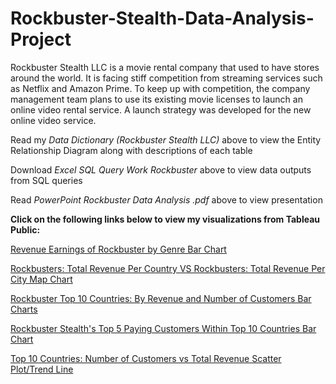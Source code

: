 # Rockbuster-Stealth-Data-Analysis-Project
Rockbuster Stealth LLC is a movie rental company that used to have stores around the world. It is facing stiff competition from streaming services such as Netflix and Amazon Prime. To keep up with competition, the company management team plans to use its existing movie licenses to launch an online video rental service. A launch strategy was developed for the new online video service. 

Read my *Data Dictionary (Rockbuster Stealth LLC)* above to view the Entity Relationship Diagram along with descriptions of each table 

Download *Excel SQL Query Work Rockbuster* above to view data outputs from SQL queries

Read *PowerPoint Rockbuster Data Analysis .pdf* above to view presentation


**Click on the following links below to view my visualizations from Tableau Public:**

[Revenue Earnings of Rockbuster by Genre Bar Chart](https://public.tableau.com/app/profile/matthew3308/viz/ComparingRevenuesofDifferentMovieGenres/Sheet1)

[Rockbusters: Total Revenue Per Country VS Rockbusters: Total Revenue Per City Map Chart](https://public.tableau.com/app/profile/matthew3308/viz/Top10CountriesNumberofCustomersvsTotalRevenue/RockbustersTotalRevenuePerCountryVSRockbustersTotalRevenuePerCity?publish=yes)

[Rockbuster Top 10 Countries: By Revenue and Number of Customers Bar Charts](https://public.tableau.com/app/profile/matthew3308/viz/RockbusterTop10CountriesByRevenueandNumberofCustomers/RockbusterTop10CountriesByRevenueandNumberofCustomers?publish=yes)

[Rockbuster Stealth's Top 5 Paying Customers Within Top 10 Countries Bar Chart](https://public.tableau.com/app/profile/matthew3308/viz/RockbusterStealthsTop5PayingCustomersWithinTop10Countries/RockbustersHighestPayingCustomerForEachoftheTop10CountriesByCustomerandRevenueinMovieSales?publish=yes)

[Top 10 Countries: Number of Customers vs Total Revenue Scatter Plot/Trend Line](https://public.tableau.com/app/profile/matthew3308/viz/Top10CountriesNumberofCustomersvsTotalRevenue/NumberofCustomersvsTotalRevenue?publish=yes) 

